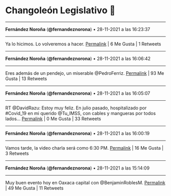 # Changoleón Legislativo 🙈
*****
**Fernández Noroña** (**@fernandeznorona**) • 28-11-2021 a las 16:23:37
*****
Ya lo hicimos. Lo volveremos a hacer.
[Permalink](https://twitter.com/fernandeznorona/status/1465114185688395777) | 6 Me Gusta | 1 Retweets
*****
**Fernández Noroña** (**@fernandeznorona**) • 28-11-2021 a las 16:06:42
*****
Eres además de un pendejo, un miserable @PedroFerriz.
[Permalink](https://twitter.com/fernandeznorona/status/1465109932114649092) | 93 Me Gusta | 13 Retweets
*****
**Fernández Noroña** (**@fernandeznorona**) • 28-11-2021 a las 16:05:07
*****
RT @DavidRazu: Estoy muy feliz. En julio pasado, hospitalizado por #Covid_19 en mi querido @Tu_IMSS, con cables y mangueras por todos lados…
[Permalink](https://twitter.com/fernandeznorona/status/1465109532242292737) | 0 Me Gusta | 33 Retweets
*****
**Fernández Noroña** (**@fernandeznorona**) • 28-11-2021 a las 16:00:19
*****
Vamos tarde, la video charla será como 6:30 PM.
[Permalink](https://twitter.com/fernandeznorona/status/1465108326098907137) | 16 Me Gusta | 3 Retweets
*****
**Fernández Noroña** (**@fernandeznorona**) • 28-11-2021 a las 15:14:09
*****
Muy buen evento hoy en Oaxaca capital con @BenjaminRoblesM.
[Permalink](https://twitter.com/fernandeznorona/status/1465096705578356740) | 49 Me Gusta | 11 Retweets